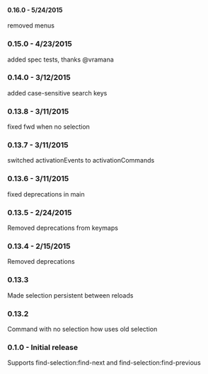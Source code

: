 #### 0.16.0 - 5/24/2015
removed menus

### 0.15.0 - 4/23/2015
added spec tests, thanks @vramana

### 0.14.0 - 3/12/2015
added case-sensitive search keys

### 0.13.8 - 3/11/2015
fixed fwd when no selection

### 0.13.7 - 3/11/2015
switched activationEvents to activationCommands

### 0.13.6 - 3/11/2015
fixed deprecations in main

### 0.13.5 - 2/24/2015
Removed deprecations from keymaps

### 0.13.4 - 2/15/2015
Removed deprecations

### 0.13.3
Made selection persistent between reloads

### 0.13.2
Command with no selection how uses old selection

### 0.1.0 - Initial release
Supports find-selection:find-next and find-selection:find-previous
